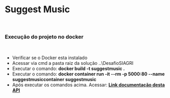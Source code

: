  <h1>Suggest Music</h1>
<br/>
  <h3>Execução do projeto no docker</h3>
  <br/>
    <ul>
      <li>
        Verificar se o Docker esta instalado
      </li>
      <li>
        Acessar via cmd a pasta raiz da solução ..\DesafioSIAGRI
      </li>
      <li>
        Executar o comando: <strong>docker build -t suggestmusic .</strong>
      </li>
      <li>
        Executar o comando:
        <strong>docker container run -it --rm -p 5000:80 --name
          suggestmusiccontainer suggestmusic
        </strong>
      </li>
      <li>
        Após executar os comandos acima. Acessar:
        <strong>
          <a href="http://localhost:5000/swagger">
            Link documentação desta API
          </a>
        </strong>
      </li>
    </ul>
